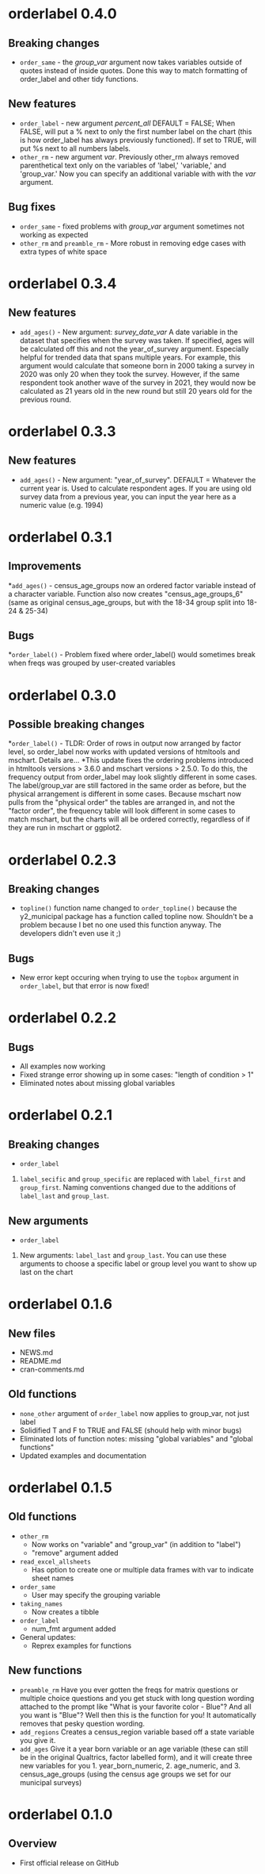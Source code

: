 # orderlabel 0.4.0
## Breaking changes
* `order_same` - the *group_var* argument now takes variables outside of quotes instead of inside quotes. Done this way to match formatting of order_label and other tidy functions.
## New features
* `order_label` - new argument *percent_all* DEFAULT = FALSE; When FALSE, will put a % next to only the first number label on the chart (this is how order_label has always previously functioned). If set to TRUE, will put %s next to all numbers labels.
* `other_rm` - new argument *var*. Previously other_rm always removed parenthetical text only on the variables of 'label,' 'variable,' and 'group_var.' Now you can specify an additional variable with with the *var* argument. 
## Bug fixes
* `order_same` - fixed problems with *group_var* argument sometimes not working as expected
* `other_rm` and `preamble_rm` - More robust in removing edge cases with extra types of white space 


# orderlabel 0.3.4
## New features 
* `add_ages()` - New argument: *survey_date_var* A date variable in the dataset that specifies when the survey was taken. If specified, ages will be calculated off this and not the year_of_survey argument. Especially helpful for trended data that spans multiple years. For example, this argument would calculate that someone born in 2000 taking a survey in 2020 was only 20 when they took the survey. However, if the same respondent took another wave of the survey in 2021, they would now be calculated as 21 years old in the new round but still 20 years old for the previous round.


# orderlabel 0.3.3
## New features 
* `add_ages()` - New argument: "year_of_survey". DEFAULT = Whatever the current year is. Used to calculate respondent ages. If you are using old survey data from a previous year, you can input the year here as a numeric value (e.g. 1994)


# orderlabel 0.3.1
## Improvements
*`add_ages()` - census_age_groups now an ordered factor variable instead of a character variable. Function also now creates "census_age_groups_6" (same as original census_age_groups, but with the 18-34 group split into 18-24 & 25-34)
## Bugs
*`order_label()` - Problem fixed where order_label() would sometimes break when freqs was grouped by user-created variables


# orderlabel 0.3.0
## Possible breaking changes
*`order_label()` - TLDR: Order of rows in output now arranged by factor level, so order_label now works with updated versions of htmltools and mschart. Details are...
*This update fixes the ordering problems introduced in htmltools versions > 3.6.0 and mschart versions > 2.5.0. To do this, the frequency output from order_label may look slightly different in some cases. The label/group_var are still factored in the same order as before, but the physical arrangement is different in some cases. Because mschart now pulls from the "physical order" the tables are arranged in, and not the "factor order", the frequency table will look different in some cases to match mschart, but the charts will all be ordered correctly, regardless of if they are run in mschart or ggplot2. 


# orderlabel 0.2.3
## Breaking changes
* `topline()` function name changed to `order_topline()` because the y2_municipal package has a function called topline now.  Shouldn't be a problem because I bet no one used this function anyway. The developers didn't even use it ;)

## Bugs
* New error kept occuring when trying to use the `topbox` argument in `order_label`, but that error is now fixed!


# orderlabel 0.2.2
## Bugs
* All examples now working
* Fixed strange error showing up in some cases: "length of condition > 1"
* Eliminated notes about missing global variables


# orderlabel 0.2.1
## Breaking changes
* `order_label`
1. `label_secific` and `group_specific` are replaced with `label_first` and `group_first`. Naming conventions changed due to the additions of `label_last` and `group_last`.

## New arguments
* `order_label`
1. New arguments: `label_last` and `group_last`. You can use these arguments to choose a specific label or group level you want to show up last on the chart



# orderlabel 0.1.6

## New files
* NEWS.md
* README.md
* cran-comments.md

## Old functions
* `none_other` argument  of `order_label` now applies to group_var, not just label
* Solidified T and F to TRUE and FALSE (should help with minor bugs)
* Eliminated lots of function notes: missing "global variables" and "global functions"
* Updated examples and documentation


# orderlabel 0.1.5

## Old functions
* `other_rm` 
    - Now works on "variable" and "group_var" (in addition to "label")
    - "remove" argument added
* `read_excel_allsheets` 
    - Has option to create one or multiple data frames with var to indicate sheet names
* `order_same`
    - User may specify the grouping variable
* `taking_names`
    - Now creates a tibble
* `order_label`
    - num_fmt argument added
* General updates:
    - Reprex examples for functions
    
## New functions
- `preamble_rm` Have you ever gotten the freqs for matrix questions or multiple choice questions and you get stuck with long question wording attached to the prompt like "What is your favorite color - Blue"? And all you want is "Blue"? Well then this is the function for you! It automatically removes that pesky question wording.
- `add_regions` Creates a census_region variable based off a state variable you give it.
- `add_ages` Give it a year born variable or an age variable (these can still be in the original Qualtrics, factor labelled form), and it will create three new variables for you 1. year_born_numeric, 2. age_numeric, and 3. census_age_groups (using the census age groups we set for our municipal surveys)


# orderlabel 0.1.0

## Overview
* First official release on GitHub
